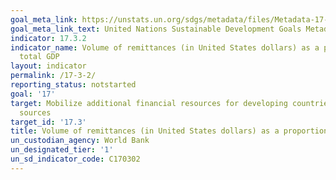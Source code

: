 ```yaml
---
goal_meta_link: https://unstats.un.org/sdgs/metadata/files/Metadata-17-03-02.pdf
goal_meta_link_text: United Nations Sustainable Development Goals Metadata (pdf 468kB)
indicator: 17.3.2
indicator_name: Volume of remittances (in United States dollars) as a proportion of
  total GDP
layout: indicator
permalink: /17-3-2/
reporting_status: notstarted
goal: '17'
target: Mobilize additional financial resources for developing countries from multiple
  sources
target_id: '17.3'
title: Volume of remittances (in United States dollars) as a proportion of total GDP
un_custodian_agency: World Bank
un_designated_tier: '1'
un_sd_indicator_code: C170302
---
```

